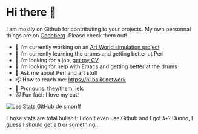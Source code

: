 # Hi there 👋

I am mostly on Github for contributing to your projects. My own personnal things are on [Codeberg](https://codeberg.org/smonff). Please check them out!

- 🔭 I’m currently working on an [Art World simulation project](https://metacpan.org/pod/Art::World)
- 🌱 I’m currently learning the drums and getting better at Perl
- 👯 I’m looking for a job, [get my CV](https://hi.balik.network/fr/cv_sebastien_feugere_2020-06-12.pdf)
- 🐄 I’m looking for help with Emacs and getting better at the drums
- 💬 Ask me about Perl and art stuff
- 📫 How to reach me: https://hi.balik.network
- 🤔 Pronouns: they/them, iels
- 😾 Fun fact: I love my cat!

<!-- **smonff/smonff** is a ✨ _special_ ✨ repository because its `README.md` (this file) appears on your GitHub profile. -->
<!-- https://github.com/anuraghazra/github-readme-stats -->
[![Les Stats GitHub de smonff](https://github-readme-stats.vercel.app/api?username=smonff)](https://github.com/anuraghazra/github-readme-stats)

Those stats are total bullshit: I don't even use Github and I got `A+`? Dunno, I guess I should get a `D` or something...
